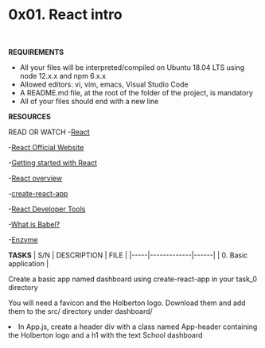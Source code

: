 <h1>0x01. React intro</h1>
<br>


**REQUIREMENTS**
- All your files will be interpreted/compiled on Ubuntu 18.04 LTS using node 12.x.x and npm 6.x.x
- Allowed editors: vi, vim, emacs, Visual Studio Code
- A README.md file, at the root of the folder of the project, is mandatory
- All of your files should end with a new line

**RESOURCES**

READ OR WATCH
-[React](https://intranet.alxswe.com/concepts/547)

-[React Official Website](https://reactjs.org/)

-[Getting started with React](https://www.taniarascia.com/getting-started-with-react/)

-[React overview](https://reactjs.org/docs/getting-started.html)

-[create-react-app](https://github.com/facebook/create-react-app)

-[React Developer Tools](https://chrome.google.com/webstore/detail/react-developer-tools/fmkadmapgofadopljbjfkapdkoienihi)

-[What is Babel?](https://babeljs.io/docs/)

-[Enzyme](https://enzymejs.github.io/enzyme/docs/api/shallow.html)


**TASKS**
| S/N | DESCRIPTION | FILE |
|-----|-------------|------|
| 0. Basic application | <p>Create a basic app named dashboard using create-react-app in your task_0 directory</p><p>You will need a favicon and the Holberton logo. Download them and add them to the src/ directory under dashboard/ <li>In App.js, create a header div with a class named App-header containing the Holberton logo and a h1 with the text School dashboard</li><li>a body div with a class named App-body containing at least one paragraph with the text Login to access the full dashboard</li>a footer div with a class named App-footer containing at least one paragraph with the text Copyright 2020 - holberton School<li></li></p<li>>|[App.js](https://github.com/Oliveth96/alx-react/0x01-react_intro/task_0/dashboard/src/App.js)</li><li>[App.css](https://github.com/Oliveth96/alx-react/0x01-react_intro/task_0/dashboard/src/App.js)</li>|


<br>
<h2>Author</h2>

[Ndubuka Oliveth](https://github.com/Oliveth96)